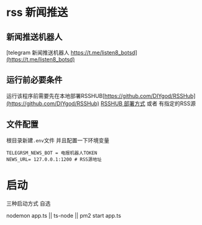# rss 新闻推送

## 新闻推送机器人
[telegram 新闻推送机器人 https://t.me/listen8_botsd](https://t.me/listen8_botsd)

## 运行前必要条件
运行该程序前需要先在本地部署RSSHUB[https://github.com/DIYgod/RSSHub](https://github.com/DIYgod/RSSHub) 
[RSSHUB 部署方式](https://docs.rsshub.app/zh/install#%E6%89%8B%E5%8A%A8%E9%83%A8%E7%BD%B2)
或者
有指定的RSS源


## 文件配置
根目录新建`.env`文件 并且配置一下环境变量
```
TELEGRSM_NEWS_BOT = 电报机器人TOKEN
NEWS_URL= 127.0.0.1:1200 # RSS源地址
```

# 启动
三种启动方式 自选

nodemon app.ts || ts-node || pm2 start app.ts
